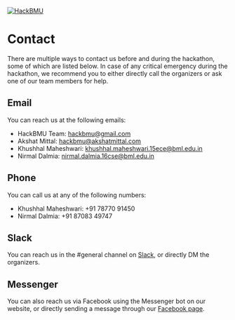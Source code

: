 [![HackBMU](assets/HackBMU.png "HackBMU")](https://hackbmu.67thmilestone.com "HackBMU")
# Contact
There are multiple ways to contact us before and during the hackathon, some of which are listed below. In case of any critical emergency during the hackathon, we recommend you to either directly call the organizers or ask one of our team members for help.

## Email
You can reach us at the following emails:

- HackBMU Team: hackbmu@gmail.com
- Akshat Mittal: hackbmu@akshatmittal.com
- Khushhal Maheshwari: khushhal.maheshwari.15ece@bml.edu.in
- Nirmal Dalmia: nirmal.dalmia.16cse@bml.edu.in

## Phone
You can call us at any of the following numbers:

- Khushhal Maheshwari: +91 78770 91450 
- Nirmal Dalmia: +91 87083 49747

## Slack
You can reach us in the #general channel on [Slack](https://hackbmu.slack.com/ "Slack"), or directly DM the organizers.

## Messenger
You can also reach us via Facebook using the Messenger bot on our website, or directly sending a message through our [Facebook page](https://www.facebook.com/HackBMU "Facebook").
